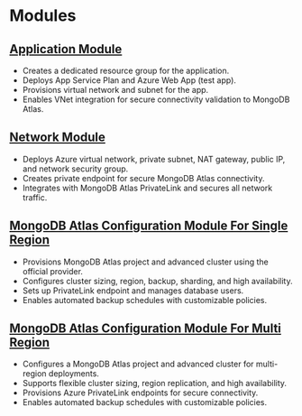 # Modules

## [Application Module](../../modules/application/readme.md)

- Creates a dedicated resource group for the application.
- Deploys App Service Plan and Azure Web App (test app).
- Provisions virtual network and subnet for the app.
- Enables VNet integration for secure connectivity validation to MongoDB Atlas.

## [Network Module](../../modules/network/readme.md)

- Deploys Azure virtual network, private subnet, NAT gateway, public IP, and network security group.
- Creates private endpoint for secure MongoDB Atlas connectivity.
- Integrates with MongoDB Atlas PrivateLink and secures all network traffic.

## [MongoDB Atlas Configuration Module For Single Region](../../modules/atlas_config_single_region/readme.md)

- Provisions MongoDB Atlas project and advanced cluster using the official provider.
- Configures cluster sizing, region, backup, sharding, and high availability.
- Sets up PrivateLink endpoint and manages database users.
- Enables automated backup schedules with customizable policies.

## [MongoDB Atlas Configuration Module For Multi Region](../../modules/atlas_config_multi_region/readme.md)

- Configures a MongoDB Atlas project and advanced cluster for multi-region deployments.
- Supports flexible cluster sizing, region replication, and high availability.
- Provisions Azure PrivateLink endpoints for secure connectivity.
- Enables automated backup schedules with customizable policies.
